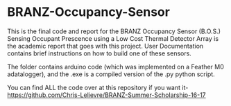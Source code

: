 # BRANZ-Occupancy-Sensor
This is the final code and report for the BRANZ Occupancy Sensor (B.O.S.)
Sensing Occupant Prescence using a Low Cost Thermal Detector Array is the academic report that goes with this project. User Documentation contains brief instructions on how to build one of these sensors.


The folder contains arduino code (which was implemented on a Feather M0 adatalogger), and the .exe is a compiled version of the .py python script.

You can find ALL the code over at this repository if you want it- https://github.com/Chris-Lelievre/BRANZ-Summer-Scholarship-16-17
